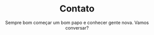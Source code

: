 ---
title: Contato
permalink: contact
bannertitle: Vamos nos conectar
subtitle: Sempre bom começar um bom papo e conhecer gente nova. Vamos conversar?
image: header-img.jpg
layout: contato
---